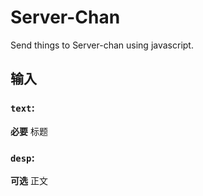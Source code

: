 # Server-Chan

Send things to Server-chan using javascript.

## 输入

### `text`: 

 **必要** 标题  
        
### `desp`: 

 **可选** 正文
